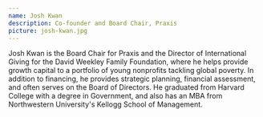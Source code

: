 ```yaml
---
name: Josh Kwan
description: Co-founder and Board Chair, Praxis 
picture: josh-kwan.jpg
---
```

Josh Kwan is the Board Chair for Praxis and the Director of International Giving for the David Weekley Family Foundation, where he helps provide growth capital to a portfolio of young nonprofits tackling global poverty. In addition to financing, he provides strategic planning, financial assessment, and often serves on the Board of Directors. He graduated from Harvard College with a degree in Government, and also has an MBA from Northwestern University's Kellogg School of Management.
